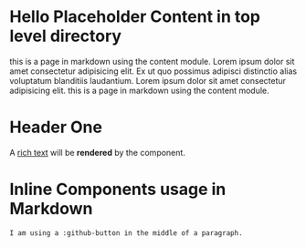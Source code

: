 # Hello Placeholder Content in top level directory

this is a page in markdown using the content module. Lorem ipsum dolor sit amet consectetur adipisicing elit. Ex ut quo possimus adipisci distinctio alias voluptatum blanditiis laudantium. Lorem ipsum dolor sit amet consectetur adipisicing elit. this is a page in markdown using the content module.

# Header One

A [rich text](/) will be **rendered** by the component.

# Inline Components usage in Markdown

```md
I am using a :github-button in the middle of a paragraph. 
```


